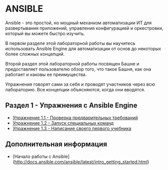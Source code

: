 # ANSIBLE

Ansible - это простой, но мощный механизм автоматизации ИТ для развертывания приложений, управления конфигурацией и оркестровки, который вы можете быстро изучить.

В первом разделе этой лабораторной работы вы научитесь использовать Ansible Engine для автоматизации от основ до некоторых более сложных концепций.

Второй раздел этой лабораторной работы посвящен Башне и предоставляет пользователю обзор того, что такое Башня, как она работает и каковы ее преимущества.

Упражнения говорят сами за себя и проводят участников через всю лабораторию. Все концепции объясняются, когда они вводятся.

## Раздел 1 - Упражнения с Ansible Engine

  - [Упражнение 1.1 - Проверка предварительных требований](1.1-setup)
  - [Упражнение 1.2 - Запуск специальных команд](1.2-adhoc)
  - [Упражнение 1.3 - Написание своего первого учебника](1.3-playbook)




## Дополнительная информация

  - [Начало работы с Ansible] (http://docs.ansible.com/ansible/latest/intro_getting_started.html)
